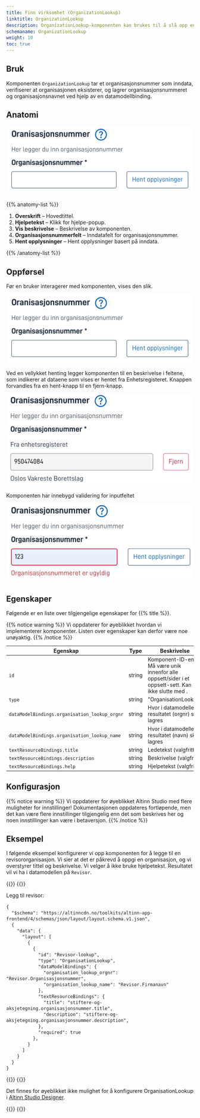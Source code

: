 ```yaml
---
title: Finn virksomhet (OrganizationLookup)
linktitle: OrganizationLookup
description: OrganizationLookup-komponenten kan brukes til å slå opp en organisasjon i Enhetsregisteret vha. organisasjonsnummer.
schemaname: OrganizationLookup
weight: 10
toc: true
---
```


## Bruk

Komponenten `OrganizationLookup` tar et organisasjonsnummer som inndata, verifiserer at organisasjonen eksisterer, og lagrer organisasjonsnummeret og organisasjonsnavnet ved hjelp av en datamodellbinding.

## Anatomi

![Organisasjonkomponent](image.png)

{{% anatomy-list %}}

1. **Overskrift** – Hovedtittel.
2. **Hjelpetekst** – Klikk for hjelpe-popup.
3. **Vis beskrivelse** – Beskrivelse av komponenten.
4. **Organisasjonsnummerfelt** – Inndatafelt for organisasjonsnummer.
5. **Hent opplysninger** – Hent opplysninger basert på inndata.

{{% /anatomy-list %}}

## Oppførsel

Før en bruker interagerer med komponenten, vises den slik.

![Inndata felt for organisasjonsnummer og knapp for å hente informasjon](image.png)

Ved en vellykket henting legger komponenten til en beskrivelse i feltene, som indikerer at dataene som vises er hentet fra Enhetsregisteret. Knappen forvandles fra en hent-knapp til en fjern-knapp.

![Inndatafeltet er låst, knappen endret fra "Hent informasjon" til "Fjern"](image-1.png)

Komponenten har innebygd validering for inputfeltet

![Validering for inndatafelt](image-2.png)

## Egenskaper

Følgende er en liste over tilgjengelige egenskaper for {{% title %}}.

{{% notice warning %}}
Vi oppdaterer for øyeblikket hvordan vi implementerer komponenter. Listen over egenskaper kan derfor være noe unøyaktig.
{{% /notice %}}

| **Egenskap**                                   | **Type** | **Beskrivelse**                                                                                                      |
| ---------------------------------------------- | -------- | -------------------------------------------------------------------------------------------------------------------- |
| `id`                                           | string   | Komponent-ID-en. Må være unik innenfor alle oppsett/sider i et oppsett-sett. Kan ikke slutte med <bindestrek><tall>. |
| `type`                                         | string   | "OrganisationLookup"                                                                                                 |
| `dataModelBindings.organisation_lookup_orgnr`  | string   | Hvor i datamodellen resultatet (orgnr) skal lagres                                                                  |
| `dataModelBindings.organisation_lookup_name`   | string   | Hvor i datamodellen resultatet (navn) skal lagres                                                                   |
| `textResourceBindings.title`                   | string   | Ledetekst (valgfritt)                                                                                               |
| `textResourceBindings.description`             | string   | Beskrivelse (valgfritt)                                                                                             |
| `textResourceBindings.help`                    | string   | Hjelpetekst (valgfritt)                                                                                             |

## Konfigurasjon

{{% notice warning %}}
Vi oppdaterer for øyeblikket Altinn Studio med flere muligheter for innstillinger!
Dokumentasjonen oppdateres fortløpende, men det kan være flere innstillinger tilgjengelig enn det som beskrives her og noen innstillinger kan være i betaversjon.
{{% /notice %}}

## Eksempel

I følgende eksempel konfigurerer vi opp komponenten for å legge til en revisororganisasjon.
Vi sier at det er påkrevd å oppgi en organisasjon, og vi overstyrer tittel og beskrivelse.
Vi velger å ikke bruke hjelpetekst.
Resultatet vil vi ha i datamodellen på `Revisor`.

{{<content-version-selector classes="border-box">}}
{{<content-version-container version-label="Code">}}

Legg til revisor:

```json{hl_lines="6-"}
{
  "$schema": "https://altinncdn.no/toolkits/altinn-app-frontend/4/schemas/json/layout/layout.schema.v1.json",
  {
    "data": {
      "layout": [
        {
          {
            "id": "Revisor-lookup",
            "type": "OrganisationLookup",
            "dataModelBindings": {
              "organisation_lookup_orgnr": "Revisor.Organisasjonsnummer",
              "organisation_lookup_name": "Revisor.Firmanavn"
            },
            "textResourceBindings": {
              "title": "stiftere-og-aksjetegning.organisasjonsnummer.title",
              "description": "stiftere-og-aksjetegning.organisasjonsnummer.description",
            },
            "required": true
          },
        }
      ]
    }
  }
}
```

{{</content-version-container>}}
{{<content-version-container version-label="Altinn Studio Designer">}}

Det finnes for øyeblikket ikke mulighet for å konfigurere OrganisationLookup i [Altinn Studio Designer](/nb/altinn-studio/v8/getting-started/).

{{</content-version-container>}}
{{</content-version-selector>}}
